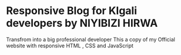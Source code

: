 # Responsive Blog for KIgali developers by NIYIBIZI HIRWA
Transfrom  into a big professional developer
This a copy of my Official website with responsive HTML , CSS and JavaScript
